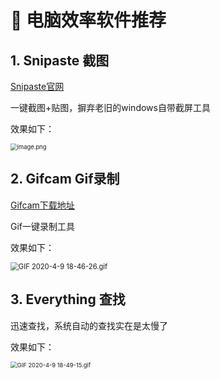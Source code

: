 #  📌 电脑效率软件推荐

## 1. Snipaste 截图

[Snipaste官网](https://www.snipaste.com/index.html)

一键截图+贴图，摒弃老旧的windows自带截屏工具

效果如下：

<img src="https://cdn.nlark.com/yuque/0/2020/png/1237282/1586429010478-816c9aec-b2d4-4bf4-abde-b2a69898868a.png" alt="image.png" style="zoom: 67%;" />

## 2. Gifcam Gif录制

[Gifcam下载地址](http://Gifcam.softonic.cn)

Gif一键录制工具

效果如下：

<img src="https://cdn.nlark.com/yuque/0/2020/gif/1237282/1586429216460-fd797129-475b-4718-b39f-5961fa4d4081.gif" alt="GIF 2020-4-9 18-46-26.gif" style="zoom: 80%;" />



## 3. Everything 查找

迅速查找，系统自动的查找实在是太慢了

效果如下：

<img src="https://cdn.nlark.com/yuque/0/2020/gif/1237282/1586429373746-0a817bb8-498c-4d03-b444-7f3e4696eb3c.gif" alt="GIF 2020-4-9 18-49-15.gif" style="zoom: 67%;" />


